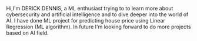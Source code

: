 Hi,I'm DERICK DENNIS, a ML enthusiast trying to to learn more about cybersecurity and artificial intelligence and to dive deeper into the world of AI. I have done ML project for predicting house price using Linear Regression (ML algorithm). In future I'm looking forward to do more projects based on AI field.


